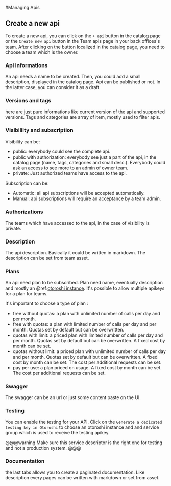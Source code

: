 #Managing Apis

## Create a new api
To create a new api, you can click on the `+ api` button in the catalog page or the `Create new api` button in the Team apis page in your back offices's team.
After clicking on the button localized in the catalog page, you need to choose a team which is the owner.

### Api informations
An api needs a name to be created.
Then, you could add a small description, displayed in the catalog page.
Api can be published or not. In the latter case, you can consider it as a draft.

### Versions and tags
here are just pure informations like current version of the api and supported versions.
Tags and categories are array of item, mostly used to filter apis.

### Visibililty and subscription
Visibility can be:

* public: everybody could see the complete api.
* public with authorization: everybody see just a part of the api, in the catalog page (name, tags, categories and small desc.). Everybody could ask an access to see more to an admin of owner team.
* private: Just authorized teams have access to the api.

Subscription can be: 

* Automatic: all api subscriptions will be accepted automatically.
* Manual: api subscriptions will require an acceptance by a team admin.


### Authorizations
The teams which have accessed to the api, in the case of visibility is private.

### Description
The api description.
Basically it could be written in markdown.
The description can be set from team asset.

### Plans
An api need plan to be subscribed.
Plan need name, eventually description and mostly an @ref:[otoroshi instance](../tenantusage/1-otoroshi.md).
It's possible to allow multiple apikeys for a plan for teams.

It's important to choose a type of plan :

* free without quotas: a plan with unlimited number of calls per day and per month.
* free with quotas: a plan with limited number of calls per day and per month. Quotas set by default but can be overwritten.
* quotas with limit: a priced plan with limited number of calls per day and per month. Quotas set by default but can be overwritten. A fixed cost by month can be set. 
* quotas without limit: a priced plan with unlimited number of calls per day and per month. Quotas set by default but can be overwritten. A fixed cost by month can be set. The cost per additional requests can be set.
* pay per use: a plan priced on usage. A fixed cost by month can be set. The cost per additional requests can be set.

### Swagger
The swagger can be an url or just some content paste on the UI.

### Testing
You can enable the testing for your API.
Click on the `Generate a dedicated testing key in Otoroshi` to choose an otoroshi instance and and service group which is used to receive the testing apikey.

@@@warning
Make sure this service descriptor is the right one for testing and not a production system.
@@@

### Documentation
the last tabs allows you to create a paginated documentation. Like description every pages can be written with markdown or set from asset.
